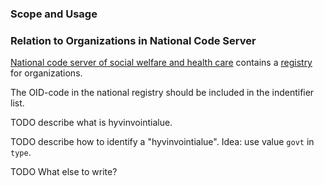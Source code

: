 ### Scope and Usage

### Relation to Organizations in National Code Server 

[National code server of social welfare and health care](https://koodistopalvelu.kanta.fi/codeserver/pages/classification-list-page.xhtml) contains a [registry](https://koodistopalvelu.kanta.fi/codeserver/pages/classification-view-page.xhtml?classificationKey=421&versionKey=501) for organizations. 

The OID-code in the national registry should be included in the indentifier list.


TODO describe what is hyvinvointialue.

TODO describe how to identify a "hyvinvointialue". Idea: use value `govt` in `type`.  

TODO What else to write?

